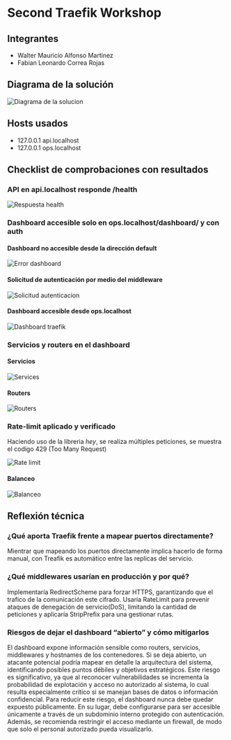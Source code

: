 # Second Traefik Workshop

## Integrantes
- Walter Mauricio Alfonso Martinez
- Fabian Leonardo Correa Rojas

## Diagrama de la solución

![Diagrama de la solucion](./images/diagram.jpg)

## Hosts usados

- 127.0.0.1 api.localhost
- 127.0.0.1 ops.localhost

## Checklist de comprobaciones con resultados

###  API en api.localhost responde /health

![Respuesta health](./images/health-response.png)

### Dashboard  accesible  solo  en  ops.localhost/dashboard/  y  con auth

#### Dashboard no accesible desde la dirección default

![Error dashboard](./images/dashboard-1.png)

#### Solicitud de autenticación por medio del middleware

![Solicitud autenticacion](./images/dashboard-2.png)

#### Dashboard accesible desde ops.localhost

![Dashboard traefik](./images/dashboard-3.png)

### Servicios y routers en el dashboard

#### Servicios

![Services](./images/services.png)

#### Routers

![Routers](./images/routers.png)

### Rate-limit aplicado y verificado

Haciendo uso de la libreria *hey*, se realiza múltiples peticiones, se muestra el codigo 429 (Too Many Request)

![Rate limit](./images/rate-limit.png)

#### Balanceo

![Balanceo](./images/balance.png)

## Reflexión técnica

### ¿Qué aporta Traefik frente a mapear puertos directamente?

Mientrar que mapeando los puertos directamente implica hacerlo de forma manual, con Treafik es automático entre las replicas del servicio.

### ¿Qué middlewares usarían en producción y por qué? 

Implementaría RedirectScheme para forzar HTTPS, garantizando que el trafico de la comunicación este cifrado. Usaría RateLimit para prevenir ataques de denegación de servicio(DoS), limitando la cantidad de peticiones y aplicaría StripPrefix para una gestionar rutas.

### Riesgos de dejar el dashboard “abierto” y cómo mitigarlos

El dashboard expone información sensible como routers, servicios, middlewares y hostnames de los contenedores. Si se deja abierto, un atacante potencial podría mapear en detalle la arquitectura del sistema, identificando posibles puntos débiles y objetivos estratégicos. Este riesgo es significativo, ya que al reconocer vulnerabilidades se incrementa la probabilidad de explotación y acceso no autorizado al sistema, lo cual resulta especialmente crítico si se manejan bases de datos o información confidencial. Para reducir este riesgo, el dashboard nunca debe quedar expuesto públicamente. En su lugar, debe configurarse para ser accesible únicamente a través de un subdominio interno protegido con autenticación. Además, se recomienda restringir el acceso mediante un firewall, de modo que solo el personal autorizado pueda visualizarlo.


